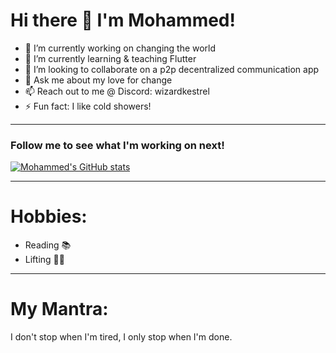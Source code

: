 # Hi there 👋 I'm Mohammed!
- 🔭 I’m currently working on changing the world
- 🌱 I’m currently learning & teaching Flutter
- 👯 I’m looking to collaborate on a p2p decentralized communication app
- 💬 Ask me about my love for change
- 📫 Reach out to me @ Discord: wizardkestrel
- ⚡ Fun fact: I like cold showers!
_____
### Follow me to see what I'm working on next!
[![Mohammed's GitHub stats](https://github-readme-stats.vercel.app/api?username=bigb45&show_icons=true&theme=gruvbox)](https://github.com/anuraghazra/github-readme-stats)

__________
# Hobbies:
- Reading 📚
- Lifting 🏋️‍♂️
___________
<!--# Inspiration:
- My mom 💖
- The desire to be Uncommon among the Uncommon.
- Pay Day 💵
-->
# My Mantra:
 I don't stop when I'm tired, I only stop when I'm done.


